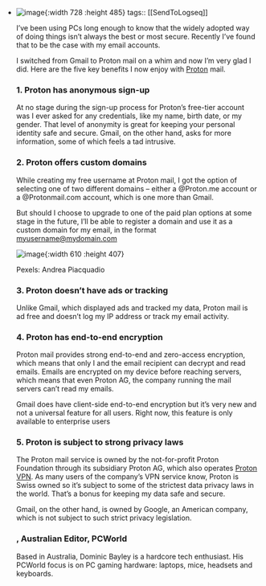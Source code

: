 - ![image](https://www.pcworld.com/wp-content/uploads/2025/09/Laptop-and-phone-being-bombarded-with-emails-illustraiton.jpg?quality=50&strip=all&w=1024){:width 728 :height 485}
  tags:: [[SendToLogseq]]
  
  I’ve been using PCs long enough to know that the widely adopted way of doing things isn’t always the best or most secure. Recently I’ve found that to be the case with my email accounts.
  
  I switched from Gmail to Proton mail on a whim and now I’m very glad I did. Here are the five key benefits I now enjoy with [Proton](https://go.skimresources.com/?id=111346X1569483\&xs=1\&url=https://proton.me/\&xcust=2-1-2896829-1-0-0-0-0\&sref=https://www.pcworld.com/article/2896829/i-switched-from-gmail-to-proton-mail-5-eye-opening-takeaways.html) mail.
  
  ### 1. Proton has anonymous sign-up
  
  At no stage during the sign-up process for Proton’s free-tier account was I ever asked for any credentials, like my name, birth date, or my gender. That level of anonymity is great for keeping your personal identity safe and secure. Gmail, on the other hand, asks for more information, some of which feels a tad intrusive.
  
  ### 2. Proton offers custom domains
  
  While creating my free username at Proton mail, I got the option of selecting one of two different domains – either a @Proton.me account or a @Protonmail.com account, which is one more than Gmail.
  
  But should I choose to upgrade to one of the paid plan options at some stage in the future, I’ll be able to register a domain and use it as a custom domain for my email, in the format myusername@mydomain.com
  
  ![image](https://b2c-contenthub.com/wp-content/uploads/2025/09/pexels-olly-925786.jpg?quality=50&strip=all&w=1200){:width 610 :height 407}
  
  Pexels: Andrea Piacquadio
  
  ### 3. Proton doesn’t have ads or tracking
  
  Unlike Gmail, which displayed ads and tracked my data, Proton mail is ad free and doesn’t log my IP address or track my email activity.
  
  ### 4. Proton has end-to-end encryption
  
  Proton mail provides strong end-to-end and zero-access encryption, which means that only I and the email recipient can decrypt and read emails. Emails are encrypted on my device before reaching servers, which means that even Proton AG, the company running the mail servers can’t read my emails.
  
  Gmail does have client-side end-to-end encryption but it’s very new and not a universal feature for all users. Right now, this feature is only available to enterprise users
  
  ### 5. Proton is subject to strong privacy laws
  
  The Proton mail service is owned by the not-for-profit Proton Foundation through its subsidiary Proton AG, which also operates [Proton VPN](https://www.pcworld.com/article/402413/protonvpn-vpn-review.html). As many users of the company’s VPN service know, Proton is Swiss owned so it’s subject to some of the strictest data privacy laws in the world. That’s a bonus for keeping my data safe and secure.
  
  Gmail, on the other hand, is owned by Google, an American company, which is not subject to such strict privacy legislation.
  
  ### , Australian Editor, PCWorld
  
  Based in Australia, Dominic Bayley is a hardcore tech enthusiast. His PCWorld focus is on PC gaming hardware: laptops, mice, headsets and keyboards.